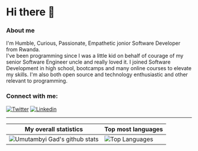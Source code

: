 # Hi there 👋

### About me
I'm Humble, Curious, Passionate, Empathetic jonior Software Developer from Rwanda.<br>
I've been programming since I was a little kid on behalf of courage of my senior Software Engineer uncle and really loved it. I joined Software Development in high school, bootcamps and many online courses to elevate my skills.
I'm also both open source and technology enthusiastic and other relevant to programming.

### Connect with me:
[![Twitter](https://img.shields.io/badge/-Twitter-blue?style=flat&logo=Twitter&logoColor=white)](https://twitter.com/umutambyi_gad)
[![Linkedin](https://img.shields.io/badge/-LinkedIn-blue?style=flat&logo=Linkedin&logoColor=white)](https://www.linkedin.com/in/umutambyi-gad/)

---
|My overall statistics|Top most languages |
|------------------|-------------|
|![Umutambyi Gad's github stats](https://github-readme-stats.vercel.app/api?username=umutambyi-gad&show_icons=true&hide_border=true&count_private=true)|![Top Languages](https://github-readme-stats.vercel.app/api/top-langs/?username=umutambyi-gad&langs_count=100&count_private=true&show_icons=true)|

